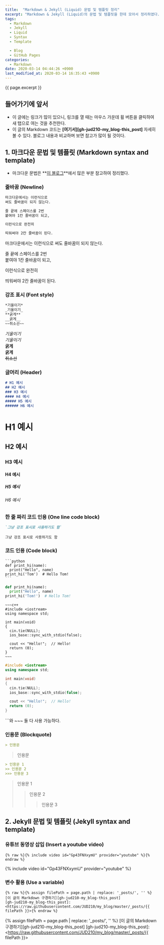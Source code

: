 ```yaml
---
title:  "Markdown & Jekyll (Liquid) 문법 및 템플릿 정리"
excerpt: "Markdown & Jekyll (Liquid)의 문법 및 템플릿을 한데 모아서 정리하였다."
tags:
  - Markdown
  - Jekyll
  - Liquid
  - Syntax
  - Template

  - Blog
  - GitHub Pages
categories:
  - Markdown
date: 2020-03-14 04:44:26 +0900
last_modified_at: 2020-03-14 16:35:43 +0900
---
```

{{ page.excerpt }}

## 들어가기에 앞서

- 이 글에는 링크가 많이 있으니, 링크를 열 때는 마우스 가운데 휠 버튼을 클릭하여 새 탭으로 여는 것을 추천한다.
- 이 글의 Markdown 코드는 **[여기서][gh-jud210-my_blog-this_post]** 자세히 볼 수 있다. 블로그 내용과 비교하며 보면 참고가 많이 될 것이다.

## 1. 마크다운 문법 및 템플릿 (Markdown syntax and template)

- 마크다운 문법은 **[이 블로그][devinlife-md]**에서 많은 부분 참고하여 정리했다.

### 줄바꿈 (Newline)

```md
마크다운에서는 이런식으로
써도 줄바꿈이 되지 않는다.

줄 끝에 스페이스를 2번  
붙여야 1칸 줄바꿈이 되고,

이런식으로 완전히

띄워써야 2칸 줄바꿈이 된다.
```

마크다운에서는 이런식으로
써도 줄바꿈이 되지 않는다.

줄 끝에 스페이스를 2번  
붙여야 1칸 줄바꿈이 되고,

이런식으로 완전히

띄워써야 2칸 줄바꿈이 된다.

### 강조 표시 (Font style)

```md
*기울이기*  
_기울이기_  
**굵게**  
__굵게__  
~~취소선~~
```

*기울이기*  
_기울이기_  
**굵게**  
__굵게__  
~~취소선~~

### 글머리 (Header)

```md
# H1 예시
## H2 예시
### H3 예시
#### H4 예시
##### H5 예시
###### H6 예시
```

# H1 예시

## H2 예시

### H3 예시

#### H4 예시

##### H5 예시

###### H6 예시

### 한 줄 짜리 코드 인용 (One line code block)

```md
`그냥 강조 표시로 사용하기도 함`
```

`그냥 강조 표시로 사용하기도 함`

### 코드 인용 (Code block)

~~~text
```python
def print_hi(name):
  print("Hello", name)
print_hi('Tom')  # Hello Tom!
```
~~~

```python
def print_hi(name):
  print("Hello", name)
print_hi('Tom!')  # Hello Tom!
```

```text
~~~c++
#include <iostream>
using namespace std;

int main(void)
{
  cin.tie(NULL);
  ios_base::sync_with_stdio(false);

  cout << "Hello!";  // Hello!
  return (0);
}
~~~
```

```c++
#include <iostream>
using namespace std;

int main(void)
{
  cin.tie(NULL);
  ios_base::sync_with_stdio(false);

  cout << "Hello!";  // Hello!
  return (0);
}
```

\`\`\`와 \~\~\~ 둘 다 사용 가능하다.

<!-- 
@@T Add Contents!

### 주소 링크 (link)

```md
[](){:target="_blank"}
[][]

```

### 이미지 링크

Advanced

[
  ![]({{ site.url }}/assets/images/posts/2020-03--TIL/.png)
]({{ site.url }}/assets/images/posts/2020-03--TIL/.png)
 -->

### 인용문 (Blockquote)

```md
> 인용문
```

> 인용문

```md
> 인용문 1
>> 인용문 2
>>> 인용문 3
```

> 인용문 1
>> 인용문 2
>>> 인용문 3

## 2. Jekyll 문법 및 템플릿 (Jekyll syntax and template)

### 유튜브 동영상 삽입 (Insert a youtube video)

```liquid
{% raw %}{% include video id="Gp43FNXxymU" provider="youtube" %}{% endraw %}
```

{% include video id="Gp43FNXxymU" provider="youtube" %}

### 변수 활용 (Use a variable)

```liquid
{% raw %}{% assign filePath = page.path | replace: '_posts/', '' %}
[이 글의 Markdown 구경하기][gh-jud210-my_blog-this_post]
[gh-jud210-my_blog-this_post]: <https://raw.githubusercontent.com/JUD210/my_blog/master/_posts/{{ filePath }}>{% endraw %}
```

{% assign filePath = page.path | replace: '_posts/', '' %}
[이 글의 Markdown 구경하기][gh-jud210-my_blog-this_post]
[gh-jud210-my_blog-this_post]: <https://raw.githubusercontent.com/JUD210/my_blog/master/_posts/{{ filePath }}>

[devinlife-md]: <https://devinlife.com/howto%20github%20pages/markdown-syntax/>
